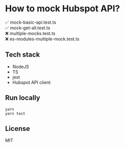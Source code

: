 # How to mock Hubspot API?

:white_check_mark: mock-basic-api.test.ts   
:white_check_mark: mock-get-all.test.ts  
:x: multiple-mocks.test.ts  
:x: es-modules-multiple-mock.test.ts  

## Tech stack
* NodeJS
* TS
* jest
* Hubspot API client

## Run locally
```
yarn
yarn test
```

## License
MIT